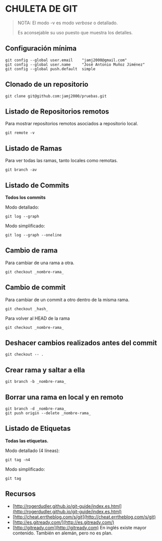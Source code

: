 # CHULETA DE GIT

> NOTA: El modo -v es modo _verbose_ o detallado.
>
> Es aconsejable su uso puesto que muestra los detalles.

## Configuración mínima

```
git config --global user.email    "jamj2000@gmail.com"
git config --global user.name     "José Antonio Muñoz Jiménez"
git config --global push.default  simple
```

## Clonado de un repositorio

```
git clone git@github.com:jamj2000/pruebas.git
```

## Listado de Repositorios remotos

Para mostrar repositorios remotos asociados a repositorio local.

```
git remote -v
```

## Listado de Ramas

Para ver todas las ramas, tanto locales como remotas.

```
git branch -av
```

## Listado de Commits

**Todos los commits**

Modo detallado:

```
git log --graph
```

Modo simplificado:

```
git log --graph --oneline
```

## Cambio de rama

Para cambiar de una rama a otra.

```
git checkout _nombre-rama_
```

## Cambio de commit

Para cambiar de un commit a otro dentro de la misma rama.

```
git checkout _hash_
```

Para volver al HEAD de la rama

```
git checkout _nombre-rama_
```

## Deshacer cambios realizados antes del commit

```
git checkout -- .
```

## Crear rama y saltar a ella

```
git branch -b _nombre-rama_
```

## Borrar una rama en local y en remoto

```
git branch -d _nombre-rama_
git push origin --delete _nombre-rama_
```

## Listado de Etiquetas

**Todas las etiquetas.**

Modo detallado \(4 líneas\):

```
git tag -n4
```

Modo simplificado:

```
git tag
```

## Recursos

* [http://rogerdudler.github.io/git-guide/index.es.html](http://rogerdudler.github.io/git-guide/index.es.html)
* [http://cheat.errtheblog.com/s/git](http://cheat.errtheblog.com/s/git)
* [http://es.gitready.com/](http://es.gitready.com/)
* [http://gitready.com](http://gitready.com)  En inglés existe mayor contenido. También en alemán, pero no es plan.



